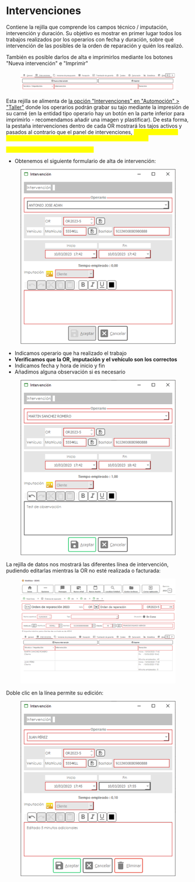 # Intervenciones

Contiene la rejilla que comprende los campos técnico / imputación, intervención y duración. Su objetivo es mostrar en primer lugar todos los trabajos realizados por los operarios con fecha y duración, sobre qué intervención de las posibles de la orden de reparación y quién los realizó.

También es posible darlos de alta e imprimirlos mediante los botones "Nueva intervención" e "Imprimir"

<figure><img src="../../../../../.gitbook/assets/imagen (170).png" alt=""><figcaption></figcaption></figure>

Esta rejilla se alimenta de [la opción "Intervenciones" en "Automoción" > "Taller"](../../intervenciones.md) donde los operarios podrán grabar su tajo mediante la impresión de su carné (en la entidad tipo operario hay un botón en la parte inferior para imprimirlo - recomendamos añadir una imagen y plastificar). De esta forma, la pestaña intervenciones dentro de cada OR mostrará los tajos activos y pasados al contrario que el panel de intervenciones, <mark style="color:yellow;">ya que este último mostrará el conjunto de intervenciones activas únicamente</mark>

<mark style="color:yellow;">Para grabar una nueva intervención:</mark>

* Obtenemos el siguiente formulario de alta de intervención:

<figure><img src="../../../../../.gitbook/assets/imagen (102).png" alt=""><figcaption></figcaption></figure>

* Indicamos operario que ha realizado el trabajo
* **Verificamos que la OR, imputación y el vehículo son los correctos**
* Indicamos fecha y hora de inicio y fin
* Añadimos alguna observación si es necesario

<figure><img src="../../../../../.gitbook/assets/imagen (94) (3).png" alt=""><figcaption></figcaption></figure>

La rejilla de datos nos mostrará las diferentes línea de intervención, pudiendo editarlas mientras la OR no esté realizada  o facturada:

<figure><img src="../../../../../.gitbook/assets/imagen (107).png" alt=""><figcaption></figcaption></figure>

Doble clic en la línea permite su edición:

<figure><img src="../../../../../.gitbook/assets/imagen (34) (4).png" alt=""><figcaption></figcaption></figure>

